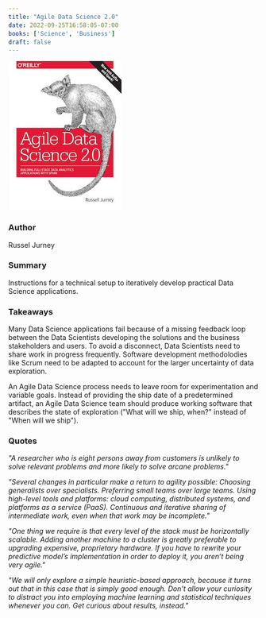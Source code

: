 ```yaml
---
title: "Agile Data Science 2.0"
date: 2022-09-25T16:58:05-07:00
books: ['Science', 'Business']
draft: false 
---
```


![Agile Data Science](img/book_cover_agile_data_science.jpg)

### Author

Russel Jurney

### Summary

Instructions for a technical setup to iteratively develop practical Data Science applications.

### Takeaways

Many Data Science applications fail because of a missing feedback loop between the Data Scientists developing the solutions and the business stakeholders and users. To avoid a disconnect, Data Scientists need to share work in progress frequently. Software development methodolodies like Scrum need to be adapted to account for the larger uncertainty of data exploration.

An Agile Data Science process needs to leave room for experimentation and variable goals. Instead of providing the ship date of a predetermined artifact, an Agile Data Science team should produce working software that describes the state of exploration ("What will we ship, when?" instead of "When will we ship").

### Quotes

*"A researcher who is eight persons away from customers is unlikely to solve relevant problems and more likely to solve arcane problems."*

*"Several changes in particular make a return to agility possible: Choosing generalists over specialists. Preferring small teams over large teams. Using high-level tools and platforms: cloud computing, distributed systems, and platforms as a service (PaaS). Continuous and iterative sharing of intermediate work, even when that work may be incomplete."*

*"One thing we require is that every level of the stack must be horizontally scalable. Adding another machine to a cluster is greatly preferable to upgrading expensive, proprietary hardware. If you have to rewrite your predictive model’s implementation in order to deploy it, you aren’t being very agile."*

*"We will only explore a simple heuristic-based approach, because it turns out that in this case that is simply good enough. Don’t allow your curiosity to distract you into employing machine learning and statistical techniques whenever you can. Get curious about results, instead."*

